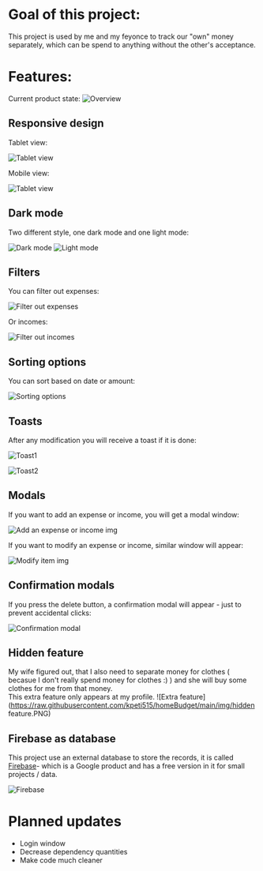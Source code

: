 # Goal of this project:
This project is used by me and my feyonce to track our "own" money separately, which can be spend to anything without the other's acceptance.

# Features: 
Current product state:
![Overview](https://raw.githubusercontent.com/kpeti515/homeBudget/main/img/overview.PNG)

## Responsive design
Tablet view:

![Tablet view](https://raw.githubusercontent.com/kpeti515/homeBudget/main/img/tablet_view.PNG)

Mobile view:

![Tablet view](https://raw.githubusercontent.com/kpeti515/homeBudget/main/img/mobile_view.PNG)
## Dark mode
Two different style, one dark mode and one light mode:

![Dark mode](https://raw.githubusercontent.com/kpeti515/homeBudget/main/img/dark_mode.PNG)
![Light mode](https://raw.githubusercontent.com/kpeti515/homeBudget/main/img/light_mode.PNG)
## Filters
You can filter out expenses:

![Filter out expenses](https://raw.githubusercontent.com/kpeti515/homeBudget/main/img/filter1.PNG)

Or incomes:

![Filter out incomes](https://raw.githubusercontent.com/kpeti515/homeBudget/main/img/filter2.PNG)
## Sorting options
You can sort based on date or amount:

![Sorting options](https://raw.githubusercontent.com/kpeti515/homeBudget/main/img/sort_options.PNG)
## Toasts
After any modification you will receive a toast if it is done:

![Toast1](https://raw.githubusercontent.com/kpeti515/homeBudget/main/img/toast1.PNG)

![Toast2](https://raw.githubusercontent.com/kpeti515/homeBudget/main/img/toast2.PNG)

## Modals
If you want to add an expense or income, you will get a modal window:

![Add an expense or income img](https://raw.githubusercontent.com/kpeti515/homeBudget/main/img/modal_new_item.PNG)

If you want to modify an expense or income, similar window will appear:

![Modify item img](https://raw.githubusercontent.com/kpeti515/homeBudget/main/img/modal_modify_item.PNG)
## Confirmation modals
If you press the delete button, a confirmation modal will appear - just to prevent accidental clicks:

![Confirmation modal](https://raw.githubusercontent.com/kpeti515/homeBudget/main/img/confirmation_window.PNG)
## Hidden feature
My wife figured out, that I also need to separate money for clothes ( becasue I don't really spend money for clothes :) ) and she will buy some clothes for me from that money.<br/>
This extra feature only appears at my profile. 
![Extra feature](https://raw.githubusercontent.com/kpeti515/homeBudget/main/img/hidden feature.PNG)

## Firebase as database
This project use an external database to store the records, it is called [Firebase](https://firebase.google.com/)- which is a Google product and has a free version in it for small projects / data.

![Firebase](https://raw.githubusercontent.com/kpeti515/homeBudget/main/img/firebase.PNG)
# Planned updates


 - Login window
 - Decrease dependency quantities
 - Make code much cleaner